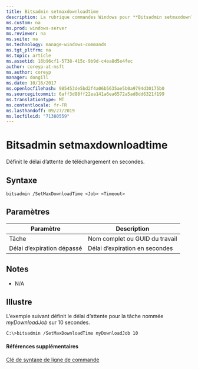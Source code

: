 ```yaml
---
title: Bitsadmin setmaxdownloadtime
description: La rubrique commandes Windows pour **Bitsadmin setmaxdownloadtime** -définit le délai d’attente de téléchargement en secondes.
ms.custom: na
ms.prod: windows-server
ms.reviewer: na
ms.suite: na
ms.technology: manage-windows-commands
ms.tgt_pltfrm: na
ms.topic: article
ms.assetid: 16b96cf1-5738-415c-9b9d-c4ea8d5e4fec
author: coreyp-at-msft
ms.author: coreyp
manager: dongill
ms.date: 10/16/2017
ms.openlocfilehash: 985453de5bd2f4a06b5635ae5b0a9794d30175b0
ms.sourcegitcommit: 6aff3d88ff22ea141a6ea6572a5ad8dd6321f199
ms.translationtype: MT
ms.contentlocale: fr-FR
ms.lasthandoff: 09/27/2019
ms.locfileid: "71380559"
---
```

# <a name="bitsadmin-setmaxdownloadtime"></a>Bitsadmin setmaxdownloadtime



Définit le délai d’attente de téléchargement en secondes.

## <a name="syntax"></a>Syntaxe

```
bitsadmin /SetMaxDownloadTime <Job> <Timeout>
```

## <a name="parameters"></a>Paramètres

|Paramètre|Description|
|---------|-----------|
|Tâche|Nom complet ou GUID du travail|
|Délai d’expiration dépassé|Délai d’expiration en secondes|

## <a name="remarks"></a>Notes

-   N/A

## <a name="BKMK_examples"></a>Illustre

L’exemple suivant définit le délai d’attente pour la tâche nommée *myDownloadJob* sur 10 secondes.
```
C:\>bitsadmin /SetMaxDownloadTime myDownloadJob 10
```

#### <a name="additional-references"></a>Références supplémentaires

[Clé de syntaxe de ligne de commande](command-line-syntax-key.md)